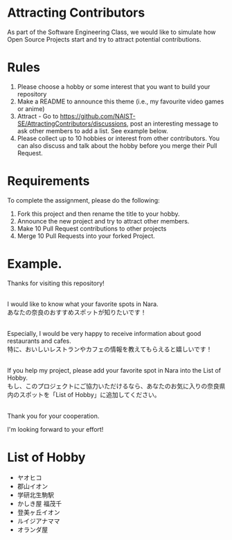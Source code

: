 # Attracting Contributors
As part of the Software Engineering Class, we would like to simulate how Open Source Projects start and try to attract potential contributions.

# Rules

1. Please choose a hobby or some interest that you want to build your repository
2. Make a README to announce this theme (i.e., my favourite video games or anime)
3. Attract - Go to https://github.com/NAIST-SE/AttractingContributors/discussions, post an interesting message to ask other members to add a list. See example below.
4. Please collect up to 10 hobbies or interest from other contributors. You can also discuss and talk about the hobby before you merge their Pull Request.

# Requirements
To complete the assignment, please do the following:
1. Fork this project and then rename the title to your hobby.
2. Announce the new project and try to attract other members.
3. Make 10 Pull Request contributions to other projects
4. Merge 10 Pull Requests into your forked Project.

# Example.
Thanks for visiting this repository!<br><br>

I would like to know what your favorite spots in Nara.<br>
あなたの奈良のおすすめスポットが知りたいです！
<br><br>

Especially, I would be very happy to receive information about good restaurants and cafes.<br>
特に、おいしいレストランやカフェの情報を教えてもらえると嬉しいです！
<br><br>

If you help my project, please add your favorite spot in Nara into the List of Hobby.<br>
もし、このプロジェクトにご協力いただけるなら、あなたのお気に入りの奈良県内のスポットを「List of Hobby」に追加してください。<br><br>

Thank you for your cooperation.<br>

I'm looking forward to your effort!


# List of Hobby
- ヤオヒコ
- 郡山イオン
- 学研北生駒駅
- かしき屋 福茂千
- 登美ヶ丘イオン
- ルイジアナママ
- オランダ屋